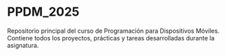 # PPDM_2025
Repositorio principal del curso de Programación para Dispositivos Móviles. Contiene todos los proyectos, prácticas y tareas desarrolladas durante la asignatura.
